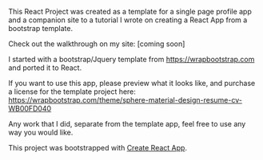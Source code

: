 This React Project was created as a template for a single page profile app and a companion site to a 
tutorial I wrote on creating a React App from a bootstrap template.

Check out the walkthrough on my site: [coming soon]

I started with a bootstrap/Jquery template from https://wrapbootstrap.com 
and ported it to React. 

If you want to use this app, please preview what it looks like, and purchase a license 
for the template project here: https://wrapbootstrap.com/theme/sphere-material-design-resume-cv-WB00FD040 

Any work that I did, separate from the template app, feel free to use any way you would like.  

This project was bootstrapped with [Create React App](https://github.com/facebookincubator/create-react-app).